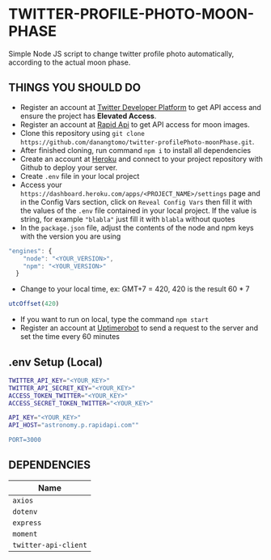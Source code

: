 # TWITTER-PROFILE-PHOTO-MOON-PHASE
Simple Node JS script to change twitter profile photo automatically, according to the actual moon phase.

## THINGS YOU SHOULD DO

- Register an account at [Twitter Developer Platform](https://developer.twitter.com/) to get API access and ensure the project has **Elevated Access**.
- Register an account at [Rapid Api](https://rapidapi.com/) to get API access for moon images.
- Clone this repository using `git clone https://github.com/danangtomo/twitter-profilePhoto-moonPhase.git`.
- After finished cloning, run command `npm i` to install all dependencies
- Create an account at [Heroku](https://heroku.com/) and connect to your project repository with Github to deploy your server.
- Create `.env` file in your local project
- Access your `https://dashboard.heroku.com/apps/<PROJECT_NAME>/settings` page and in the Config Vars section, click on `Reveal Config Vars` then fill it with the values of the `.env` file contained in your local project. If the value is string, for example `"blabla"` just fill it with `blabla` without quotes
- In the `package.json` file, adjust the contents of the node and npm keys with the version you are using
```javascript
"engines": {
    "node": "<YOUR_VERSION>",
    "npm": "<YOUR_VERSION>"
  }
```
- Change to your local time, ex: GMT+7 = 420, 420 is the result 60 * 7
```javascript
utcOffset(420)
```
- If you want to run on local, type the command `npm start`
- Register an account at [Uptimerobot](https://uptimerobot.com/) to send a request to the server and set the time every 60 minutes

## .env Setup (Local)
```sh
TWITTER_API_KEY="<YOUR_KEY>"
TWITTER_API_SECRET_KEY="<YOUR_KEY>"
ACCESS_TOKEN_TWITTER="<YOUR_KEY>"
ACCESS_SECRET_TOKEN_TWITTER="<YOUR_KEY>"

API_KEY="<YOUR_KEY>"
API_HOST="astronomy.p.rapidapi.com""

PORT=3000
```

## DEPENDENCIES

| Name |
|---|
| `axios` |
| `dotenv` | 
| `express` | 
| `moment` | 
| `twitter-api-client` | 